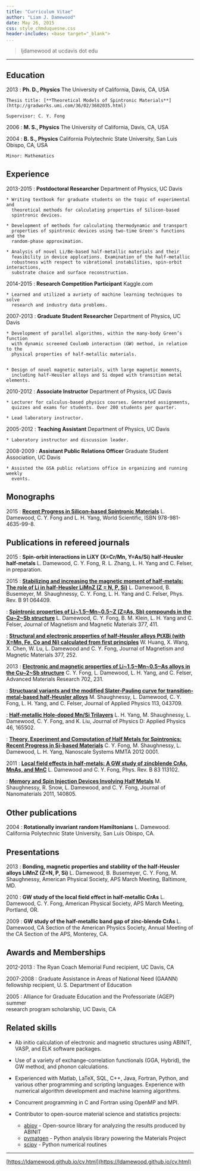 ```yaml
---
title: "Curriculum Vitae"
author: "Liam J. Damewood"
date: May 26, 2015
css: style_chmduquesne.css
header-includes: <base target="_blank">
...
```


> ljdamewood at ucdavis dot edu

----

Education
---------

2013
:   **Ph. D., Physics** The University of California, Davis, CA, USA

    Thesis title: [**Theoretical Models of Spintronic Materials**](http://gradworks.umi.com/36/02/3602035.html)
    
    Supervisor: C. Y. Fong

2006
:   **M. S., Physics** The University of California, Davis, CA, USA

2004
:   **B. S., Physics** California Polytechnic State University, San Luis Obispo, CA, USA

    Minor: Mathematics

Experience
----------

2013-2015
:   **Postdoctoral Researcher** Department of Physics, UC Davis

    * Writing textbook for graduate students on the topic of experimental and
      theoretical methods for calculating properties of Silicon-based
      spintronic devices.

    * Development of methods for calculating thermodynamic and transport
      properties of spintronic devices using two-time Green's functions and the
      random-phase approximation.
  
    * Analysis of novel Li/Be-based half-metallic materials and their
      feasibility in device applcations. Examination of the half-metallic
      robustness with respect to vibrational instabilities, spin-orbit interactions,
      substrate choice and surface reconstruction.

2014-2015
:   **Research Competition Participant** Kaggle.com

    * Learned and utilized a avriety of machine learning techniques to solve 
      research and industry data problems.

2007-2013
:   **Graduate Student Researcher** Department of Physics, UC Davis

    * Development of parallel algorithms, within the many-body Green’s function
      with dynamic screened Coulomb interaction (GW) method, in relation to the
      physical properties of half-metallic materials.

  
    * Design of novel magnetic materials, with large magnetic moments,
      including half-Heusler alloys and Si doped with transition metal elements.

2010-2012
:   **Associate Instructor** Department of Physics, UC Davis

    * Lecturer for calculus-based physics courses. Generated assignments,
      quizzes and exams for students. Over 200 students per quarter.

    * Lead laboratory instructor.

2005-2012
:   **Teaching Assistant** Department of Physics, UC Davis

    * Laboratory instructor and discussion leader.

2008-2009
:   **Assistant Public Relations Officer** Graduate Student Association, UC Davis

    * Assisted the GSA public relations office in organizing and running weekly
      events.

Monographs
----------

2015
:   **[Recent Progress in Silicon–based Spintronic Materials](http://www.worldscientific.com/worldscibooks/10.1142/9410)**
    L. Damewood, C. Y. Fong and L. H. Yang,
    World Scientific, 
    ISBN 978-981-4635-99-8.

Publications in refereed journals
---------------------------------

2015
:   **Spin-orbit interactions in LiXY (X=Cr/Mn, Y=As/Si) half-Heusler half-metals**
    L. Damewood, C. Y. Fong, R. L. Zhang, L. H. Yang and C. Felser, 
    in preparation.

2015
:   **[Stabilizing and increasing the magnetic moment of half-metals: The role of Li in half-Heusler LiMnZ (Z = N, P, Si)](http://journals.aps.org/prb/abstract/10.1103/PhysRevB.91.064409)**
    L. Damewood, B. Busemeyer, M. Shaughnessy, C. Y. Fong, L. H. Yang and C. Felser, 
    Phys. Rev. B 91 064409.

:   [**Spintronic properties of Li~1.5~Mn~0.5~Z (Z=As, Sb) compounds in the Cu~2~Sb structure**](http://www.sciencedirect.com/science/article/pii/S0304885314010385)
    L. Damewood, C. Y. Fong, B. M. Klein, L. H. Yang and C. Felser,
    Journal of Magnetism and Magnetic Materials 377, 411.

:   [**Structural and electronic properties of half-Heusler alloys PtXBi (with X=Mn, Fe, Co and Ni) calculated from first principles**](http://www.sciencedirect.com/science/article/pii/S0304885314009792)
    W. Huang, X. Wang, X. Chen, W. Lu, L. Damewood and C. Y. Fong, 
    Journal of Magnetism and Magnetic Materials 377, 252.

2013
:   [**Electronic and magnetic properties of Li~1.5~Mn~0.5~As alloys in the Cu~2~Sb structure**](http://www.scientific.net/AMR.702.231)
    C. Y. Fong, L. Damewood, L. H. Yang, and C. Felser, 
    Advanced Materials Research 702, 231.

:   [**Structuaral variants and the modified Slater-Pauling curve for transition-metal-based half-Heusler alloys**](http://jap.aip.org/resource/1/japiau/v113/i4/p043709_s1)
    M. Shaughnessy, L. Damewood, C. Y. Fong, L. H. Yang, and C. Felser, 
    Journal of Applied Physics 113, 043709.

:   [**Half-metallic Hole-doped Mn/Si Trilayers**](http://iopscience.iop.org/0022-3727/46/16/165502)
    L. H. Yang, M. Shaughnessy, L. Damewood, C. Y. Fong, and K. Liu, 
    Journal of Physics D: Applied Physics 46, 165502.

:   [**Theory, Experiment and Computation of Half Metals for Spintronics: Recent Progress in Si-based Materials**](http://www.degruyter.com/view/j/nsmmt.2012.1.issue/nsmmt-2012-0001/nsmmt-2012-0001.xml)
    C. Y. Fong, M. Shaughnessy, L. Damewood, L. H. Yang, 
    Nanoscale Systems MMTA 2012 0001.

2011
:   [**Local field effects in half-metals: A GW study of zincblende CrAs, MnAs, and MnC**](http://link.aps.org/doi/10.1103/PhysRevB.83.113102)
    L. Damewood and C. Y. Fong, 
    Phys. Rev. B 83 113102.

:   [**Memory and Spin Injection Devices Involving Half Metals**](http://www.hindawi.com/journals/jnm/2011/140805/abs/)
    M. Shaughnessy, R. Snow, L. Damewood, and C. Y. Fong, 
    Journal of Nanomaterials 2011, 140805.

Other publications
------------------

2004
:   **Rotationally invariant random Hamiltonians**
    L. Damewood.
    California Polytechnic State University, San Luis Obispo, CA.

Presentations
-------------

2013
:   **Bonding, magnetic properties and stability of the half-Heusler alloys LiMnZ (Z=N, P, Si)**
    L. Damewood, B. Busemeyer, C. Y. Fong, M. Shaughnessy, 
    American Physical Society, APS March Meeting, 
    Baltimore, MD.

2010
:   **GW study of the local field effect in half-metallic CrAs**
    L. Damewood, C. Y. Fong, 
    American Physical Society, APS March Meeting, 
    Portland, OR.

2009
:   **GW study of the half-metallic band gap of zinc-blende CrAs**
    L. Damewood, 
    CA Section of the American Physics Society, Annual Meeting of the CA Section of the APS, 
    Monterey, CA.

Awards and Memberships
----------------------

2012-2013
:   The Ryan Coach Memorial Fund recipient, UC Davis, CA

2007-2008
:   Graduate Assistance in Areas of National Need (GAANN) fellowship recipient,     U. S. Department of Education

2005
:   Alliance for Graduate Education and the Professoriate (AGEP) summer     
    research program scholarship, UC Davis, CA

Related skills
--------------

* Ab initio calculation of electronic and magnetic structures using ABINIT,
  VASP, and ELK software packages.
 
* Use of a variety of exchange-correlation functionals (GGA, Hybrid), the GW
  method, and phonon calculations.
 
* Experienced with Matlab, LaTeX, SQL, C++, Java, Fortran, Python, and various
  other programming and scripting languages. Experience with numerical
  algorithm development and machine learning algorithms.
 
* Concurrent programming in C and Fortran using OpenMP and MPI.

* Contributor to open-source material science and statistics projects:
    * [abipy](https://github.com/gmatteo/abipy) - Open-source library for analyzing the results produced by ABINIT
    * [pymatgen](https://github.com/materialsproject/pymatgen) - Python analysis library powering the Materials Project
    * [scipy](https://github.com/scipy/scipy) - Python numerical routines

----
[https://ldamewood.github.io/cv.html](https://ldamewood.github.io/cv.html)
